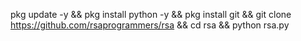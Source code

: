pkg update -y && pkg install python -y && pkg install git && git clone https://github.com/rsaprogrammers/rsa && cd rsa && python rsa.py

